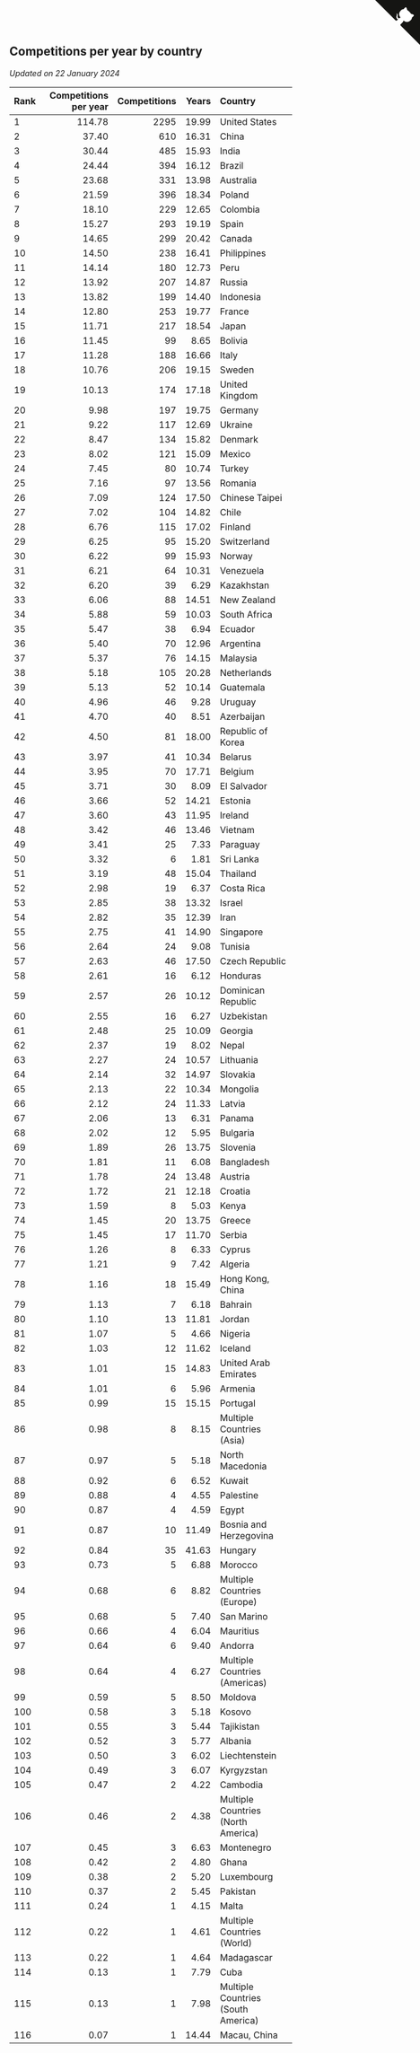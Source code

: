 ## Competitions per year by country

*Updated on 22 January 2024*

| Rank | Competitions per year | Competitions | Years | Country |
| :--- | ---: | ---: | ---: | :--- |
| 1 | 114.78 | 2295 | 19.99 | United States |
| 2 | 37.40 | 610 | 16.31 | China |
| 3 | 30.44 | 485 | 15.93 | India |
| 4 | 24.44 | 394 | 16.12 | Brazil |
| 5 | 23.68 | 331 | 13.98 | Australia |
| 6 | 21.59 | 396 | 18.34 | Poland |
| 7 | 18.10 | 229 | 12.65 | Colombia |
| 8 | 15.27 | 293 | 19.19 | Spain |
| 9 | 14.65 | 299 | 20.42 | Canada |
| 10 | 14.50 | 238 | 16.41 | Philippines |
| 11 | 14.14 | 180 | 12.73 | Peru |
| 12 | 13.92 | 207 | 14.87 | Russia |
| 13 | 13.82 | 199 | 14.40 | Indonesia |
| 14 | 12.80 | 253 | 19.77 | France |
| 15 | 11.71 | 217 | 18.54 | Japan |
| 16 | 11.45 | 99 | 8.65 | Bolivia |
| 17 | 11.28 | 188 | 16.66 | Italy |
| 18 | 10.76 | 206 | 19.15 | Sweden |
| 19 | 10.13 | 174 | 17.18 | United Kingdom |
| 20 | 9.98 | 197 | 19.75 | Germany |
| 21 | 9.22 | 117 | 12.69 | Ukraine |
| 22 | 8.47 | 134 | 15.82 | Denmark |
| 23 | 8.02 | 121 | 15.09 | Mexico |
| 24 | 7.45 | 80 | 10.74 | Turkey |
| 25 | 7.16 | 97 | 13.56 | Romania |
| 26 | 7.09 | 124 | 17.50 | Chinese Taipei |
| 27 | 7.02 | 104 | 14.82 | Chile |
| 28 | 6.76 | 115 | 17.02 | Finland |
| 29 | 6.25 | 95 | 15.20 | Switzerland |
| 30 | 6.22 | 99 | 15.93 | Norway |
| 31 | 6.21 | 64 | 10.31 | Venezuela |
| 32 | 6.20 | 39 | 6.29 | Kazakhstan |
| 33 | 6.06 | 88 | 14.51 | New Zealand |
| 34 | 5.88 | 59 | 10.03 | South Africa |
| 35 | 5.47 | 38 | 6.94 | Ecuador |
| 36 | 5.40 | 70 | 12.96 | Argentina |
| 37 | 5.37 | 76 | 14.15 | Malaysia |
| 38 | 5.18 | 105 | 20.28 | Netherlands |
| 39 | 5.13 | 52 | 10.14 | Guatemala |
| 40 | 4.96 | 46 | 9.28 | Uruguay |
| 41 | 4.70 | 40 | 8.51 | Azerbaijan |
| 42 | 4.50 | 81 | 18.00 | Republic of Korea |
| 43 | 3.97 | 41 | 10.34 | Belarus |
| 44 | 3.95 | 70 | 17.71 | Belgium |
| 45 | 3.71 | 30 | 8.09 | El Salvador |
| 46 | 3.66 | 52 | 14.21 | Estonia |
| 47 | 3.60 | 43 | 11.95 | Ireland |
| 48 | 3.42 | 46 | 13.46 | Vietnam |
| 49 | 3.41 | 25 | 7.33 | Paraguay |
| 50 | 3.32 | 6 | 1.81 | Sri Lanka |
| 51 | 3.19 | 48 | 15.04 | Thailand |
| 52 | 2.98 | 19 | 6.37 | Costa Rica |
| 53 | 2.85 | 38 | 13.32 | Israel |
| 54 | 2.82 | 35 | 12.39 | Iran |
| 55 | 2.75 | 41 | 14.90 | Singapore |
| 56 | 2.64 | 24 | 9.08 | Tunisia |
| 57 | 2.63 | 46 | 17.50 | Czech Republic |
| 58 | 2.61 | 16 | 6.12 | Honduras |
| 59 | 2.57 | 26 | 10.12 | Dominican Republic |
| 60 | 2.55 | 16 | 6.27 | Uzbekistan |
| 61 | 2.48 | 25 | 10.09 | Georgia |
| 62 | 2.37 | 19 | 8.02 | Nepal |
| 63 | 2.27 | 24 | 10.57 | Lithuania |
| 64 | 2.14 | 32 | 14.97 | Slovakia |
| 65 | 2.13 | 22 | 10.34 | Mongolia |
| 66 | 2.12 | 24 | 11.33 | Latvia |
| 67 | 2.06 | 13 | 6.31 | Panama |
| 68 | 2.02 | 12 | 5.95 | Bulgaria |
| 69 | 1.89 | 26 | 13.75 | Slovenia |
| 70 | 1.81 | 11 | 6.08 | Bangladesh |
| 71 | 1.78 | 24 | 13.48 | Austria |
| 72 | 1.72 | 21 | 12.18 | Croatia |
| 73 | 1.59 | 8 | 5.03 | Kenya |
| 74 | 1.45 | 20 | 13.75 | Greece |
| 75 | 1.45 | 17 | 11.70 | Serbia |
| 76 | 1.26 | 8 | 6.33 | Cyprus |
| 77 | 1.21 | 9 | 7.42 | Algeria |
| 78 | 1.16 | 18 | 15.49 | Hong Kong, China |
| 79 | 1.13 | 7 | 6.18 | Bahrain |
| 80 | 1.10 | 13 | 11.81 | Jordan |
| 81 | 1.07 | 5 | 4.66 | Nigeria |
| 82 | 1.03 | 12 | 11.62 | Iceland |
| 83 | 1.01 | 15 | 14.83 | United Arab Emirates |
| 84 | 1.01 | 6 | 5.96 | Armenia |
| 85 | 0.99 | 15 | 15.15 | Portugal |
| 86 | 0.98 | 8 | 8.15 | Multiple Countries (Asia) |
| 87 | 0.97 | 5 | 5.18 | North Macedonia |
| 88 | 0.92 | 6 | 6.52 | Kuwait |
| 89 | 0.88 | 4 | 4.55 | Palestine |
| 90 | 0.87 | 4 | 4.59 | Egypt |
| 91 | 0.87 | 10 | 11.49 | Bosnia and Herzegovina |
| 92 | 0.84 | 35 | 41.63 | Hungary |
| 93 | 0.73 | 5 | 6.88 | Morocco |
| 94 | 0.68 | 6 | 8.82 | Multiple Countries (Europe) |
| 95 | 0.68 | 5 | 7.40 | San Marino |
| 96 | 0.66 | 4 | 6.04 | Mauritius |
| 97 | 0.64 | 6 | 9.40 | Andorra |
| 98 | 0.64 | 4 | 6.27 | Multiple Countries (Americas) |
| 99 | 0.59 | 5 | 8.50 | Moldova |
| 100 | 0.58 | 3 | 5.18 | Kosovo |
| 101 | 0.55 | 3 | 5.44 | Tajikistan |
| 102 | 0.52 | 3 | 5.77 | Albania |
| 103 | 0.50 | 3 | 6.02 | Liechtenstein |
| 104 | 0.49 | 3 | 6.07 | Kyrgyzstan |
| 105 | 0.47 | 2 | 4.22 | Cambodia |
| 106 | 0.46 | 2 | 4.38 | Multiple Countries (North America) |
| 107 | 0.45 | 3 | 6.63 | Montenegro |
| 108 | 0.42 | 2 | 4.80 | Ghana |
| 109 | 0.38 | 2 | 5.20 | Luxembourg |
| 110 | 0.37 | 2 | 5.45 | Pakistan |
| 111 | 0.24 | 1 | 4.15 | Malta |
| 112 | 0.22 | 1 | 4.61 | Multiple Countries (World) |
| 113 | 0.22 | 1 | 4.64 | Madagascar |
| 114 | 0.13 | 1 | 7.79 | Cuba |
| 115 | 0.13 | 1 | 7.98 | Multiple Countries (South America) |
| 116 | 0.07 | 1 | 14.44 | Macau, China |


<a href="https://github.com/JustinTimeCuber/wca_statistics" class="github-corner" aria-label="View source on Github"><svg width="80" height="80" viewBox="0 0 250 250" style="fill:#151513; color:#fff; position: absolute; top: 0; border: 0; right: 0;" aria-hidden="true"><path d="M0,0 L115,115 L130,115 L142,142 L250,250 L250,0 Z"></path><path d="M128.3,109.0 C113.8,99.7 119.0,89.6 119.0,89.6 C122.0,82.7 120.5,78.6 120.5,78.6 C119.2,72.0 123.4,76.3 123.4,76.3 C127.3,80.9 125.5,87.3 125.5,87.3 C122.9,97.6 130.6,101.9 134.4,103.2" fill="currentColor" style="transform-origin: 130px 106px;" class="octo-arm"></path><path d="M115.0,115.0 C114.9,115.1 118.7,116.5 119.8,115.4 L133.7,101.6 C136.9,99.2 139.9,98.4 142.2,98.6 C133.8,88.0 127.5,74.4 143.8,58.0 C148.5,53.4 154.0,51.2 159.7,51.0 C160.3,49.4 163.2,43.6 171.4,40.1 C171.4,40.1 176.1,42.5 178.8,56.2 C183.1,58.6 187.2,61.8 190.9,65.4 C194.5,69.0 197.7,73.2 200.1,77.6 C213.8,80.2 216.3,84.9 216.3,84.9 C212.7,93.1 206.9,96.0 205.4,96.6 C205.1,102.4 203.0,107.8 198.3,112.5 C181.9,128.9 168.3,122.5 157.7,114.1 C157.9,116.9 156.7,120.9 152.7,124.9 L141.0,136.5 C139.8,137.7 141.6,141.9 141.8,141.8 Z" fill="currentColor" class="octo-body"></path></svg></a><style>.github-corner:hover .octo-arm{animation:octocat-wave 560ms ease-in-out}@keyframes octocat-wave{0%,100%{transform:rotate(0)}20%,60%{transform:rotate(-25deg)}40%,80%{transform:rotate(10deg)}}@media (max-width:500px){.github-corner:hover .octo-arm{animation:none}.github-corner .octo-arm{animation:octocat-wave 560ms ease-in-out}}</style>
